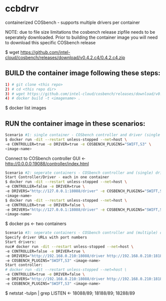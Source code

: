 # ccbdrvr
containerized COSbench - supports multiple drivers per container

NOTE: due to file size limitations the cosbench release zipfile needs to be seperately downloaded.
Prior to building the container image you will need to download this specific COSbench release

$ wget 
https://github.com/intel-cloud/cosbench/releases/download/v0.4.2.c4/0.4.2.c4.zip

## BUILD the container image following these steps:
```bash
1) # git clone <this repo>
2) # cd <this repo dir>
3) # wget https://github.com/intel-cloud/cosbench/releases/download/v0.4.2.c4/0.4.2.c4.zip
4) # docker build -t <imagename> .
```
$ docker list images

## RUN the container image in these scenarios:
```bash
Scenario #1: single container - COSbench controller and driver (single driver)
$ docker run -dit --restart unless-stopped --net=host \
-e CONTROLLER=true -e DRIVER=true -e COSBENCH_PLUGINS="SWIFT,S3" \
<image-name>
```
Connect to COSbench controller GUI    ← http://0.0.0.0:19088/controller/index.html

```bash
Scenario #2: seperate containers - COSbench controller and (single) driver
Start Controller/Driver - each in one container
$ docker run -dit --restart unless-stopped --net=host \
-e CONTROLLER=false -e DRIVER=true \
-e DRIVERS="http://127.0.0.1:18088/driver" -e COSBENCH_PLUGINS="SWIFT,S3" \
<image-name>
$ docker run -dit --restart unless-stopped --net=host \
-e CONTROLLER=true -e DRIVER=false \
-e DRIVERS="http://127.0.0.1:18088/driver" -e COSBENCH_PLUGINS="SWIFT,S3" \
<image-name>
```
$ docker ps              ← two containers

```bash
Scenario #3: seperate containers - COSbench controller and (multiple) drivers
Specify driver URLs with port numbers
Start drivers:
nuc# docker run -dit --restart unless-stopped --net=host \
-e CONTROLLER=false -e DRIVER=true \
-e DRIVERS="http://192.168.0.210:18088/driver http://192.168.0.210:18188/driver http://192.168.0.210:18288/driver" \
-e COSBENCH_PLUGINS="SWIFT,S3" <image-name>
Start controller:
# docker run -dit --restart unless-stopped --net=host \
-e CONTROLLER=true -e DRIVER=false \
-e DRIVERS="http://192.168.0.210:18088/driver http://192.168.0.210:18188/driver http://192.168.0.210:18288/driver" \
-e COSBENCH_PLUGINS="SWIFT,S3" <image-name>
```
$ netstat -tulpn | grep LISTEN       ← 18088/89; 18188/89; 18288/89
